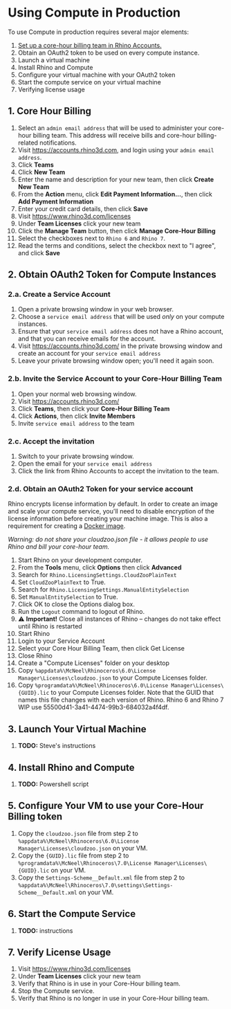 # Using Compute in Production

To use Compute in production requires several major elements:

1. [Set up a core-hour billing team in Rhino Accounts.](#1-core-hour-billing)
1. Obtain an OAuth2 token to be used on every compute instance.
1. Launch a virtual machine
1. Install Rhino and Compute
1. Configure your virtual machine with your OAuth2 token
1. Start the compute service on your virtual machine
1. Verifying license usage

## 1. Core Hour Billing

1. Select an `admin email address` that will be used to administer your core-hour billing team. This address will receive bills and core-hour billing-related notifications.
1. Visit https://accounts.rhino3d.com, and login using your `admin email address`.
1. Click **Teams**
1. Click **New Team**
1. Enter the name and description for your new team, then click **Create New Team**
1. From the **Action** menu, click **Edit Payment Information...**, then click **Add Payment Information**
1. Enter your credit card details, then click **Save**
1. Visit https://www.rhino3d.com/licenses
1. Under **Team Licenses** click your new team
1. Click the **Manage Team** button, then click **Manage Core-Hour Billing**
1. Select the checkboxes next to `Rhino 6` and `Rhino 7`.
1. Read the terms and conditions, select the checkbox next to "I agree", and click **Save**

## 2. Obtain OAuth2 Token for Compute Instances

### 2.a. Create a Service Account

1. Open a private browsing window in your web browser.
1. Choose a `service email address` that will be used *only* on your compute instances.
1. Ensure that your `service email address` does not have a Rhino account, and that you can receive emails for the account.
1. Visit https://accounts.rhino3d.com/ in the private browsing window and create an account for your `service email address`
1. Leave your private browsing window open; you'll need it again soon.

### 2.b. Invite the Service Account to your Core-Hour Billing Team

1. Open your normal web browsing window.
1. Visit https://accounts.rhino3d.com/
1. Click **Teams**, then click your **Core-Hour Billing Team**
1. Click **Actions**, then click **Invite Members**
1. Invite `service email address` to the team

### 2.c. Accept the invitation

1. Switch to your private browsing window.
1. Open the email for your `service email address`
1. Click the link from Rhino Accounts to accept the invitation to the team.

### 2.d. Obtain an OAuth2 Token for your service account

Rhino encrypts license information by default. In order to create an image and scale your compute service, you'll need to disable encryption of the license information before creating your machine image. This is also a requirement for creating a [Docker image](../Dockerfile).

*Warning: do not share your cloudzoo.json file - it allows people to use Rhino and bill your core-hour team.*

1. Start Rhino on your development computer.
1. From the **Tools** menu, click **Options** then click **Advanced**
1. Search for `Rhino.LicensingSettings.CloudZooPlainText`
1. Set `CloudZooPlainText` to True.
1. Search for `Rhino.LicensingSettings.ManualEntitySelection`
1. Set `ManualEntitySelection` to True. 
1. Click OK to close the Options dialog box.
1. Run the `Logout` command to logout of Rhino. 
1. ⚠️ **Important!** Close all instances of Rhino – changes do not take effect until Rhino is restarted
1. Start Rhino
1. Login to your Service Account
1. Select your Core Hour Billing Team, then click Get License
1. Close Rhino
1. Create a "Compute Licenses" folder on your desktop
1. Copy `%appdata%\McNeel\Rhinoceros\6.0\License Manager\Licenses\cloudzoo.json` to your Compute Licenses folder.
1. Copy `%programdata%\McNeel\Rhinoceros\6.0\License Manager\Licenses\{GUID}.lic`  to your Compute Licenses folder. Note that the GUID that names this file changes with each version of Rhino. Rhino 6 and Rhino 7 WIP use 55500d41-3a41-4474-99b3-684032a4f4df.

## 3. Launch Your Virtual Machine

1. **TODO:** Steve's instructions

## 4. Install Rhino and Compute

1. **TODO:** Powershell script

## 5. Configure Your VM to use your Core-Hour Billing token

1. Copy the `cloudzoo.json` file from step 2 to `%appdata%\McNeel\Rhinoceros\6.0\License Manager\Licenses\cloudzoo.json` on your VM.
1. Copy the `{GUID}.lic` file from step 2 to `%programdata%\McNeel\Rhinoceros\7.0\License Manager\Licenses\{GUID}.lic` on your VM.
1. Copy the `Settings-Scheme__Default.xml` file from step 2 to `%appdata%\McNeel\Rhinoceros\7.0\settings\Settings-Scheme__Default.xml` on your VM.

## 6. Start the Compute Service

1. **TODO:** instructions

## 7. Verify License Usage

1. Visit https://www.rhino3d.com/licenses
1. Under **Team Licenses** click your new team
1. Verify that Rhino is in use in your Core-Hour billing team.
1. Stop the Compute service.
1. Verify that Rhino is no longer in use in your Core-Hour billing team.
